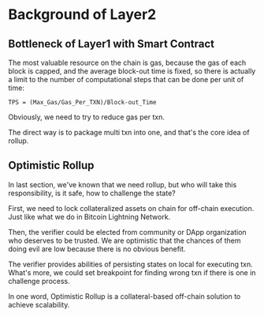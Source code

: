Background of Layer2
===

## Bottleneck of Layer1 with Smart Contract

The most valuable resource on the chain is gas, because the gas of each block is capped, and the average block-out time
is fixed, so there is actually a limit to the number of computational steps that can be done per unit of time:

`TPS = (Max_Gas/Gas_Per_TXN)/Block-out_Time`

Obviously, we need to try to reduce gas per txn.

The direct way is to package multi txn into one, and that's the core idea of rollup.

## Optimistic Rollup

In last section, we've known that we need rollup, but who will take this responsibility, is it safe, how to challenge
the state?

First, we need to lock collateralized assets on chain for off-chain execution. Just like what we do in
Bitcoin Lightning Network.

Then, the verifier could be elected from community or DApp organization who deserves to be trusted. We are optimistic
that the chances of them doing evil are low because there is no obvious benefit.

The verifier provides abilities of persisting states on local for executing txn. What's more, we could set breakpoint
for finding wrong txn if there is one in challenge process.

In one word, Optimistic Rollup is a collateral-based off-chain solution to achieve scalability.
